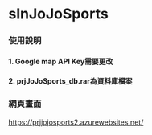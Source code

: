 # slnJoJoSports

### 使用說明

#### 1. Google map API Key需要更改

#### 2. prjJoJoSports_db.rar為資料庫檔案

### 網頁畫面

<https://prjjojosports2.azurewebsites.net/>
